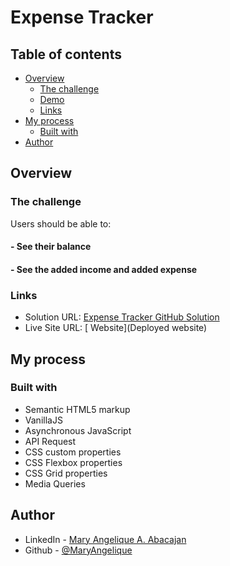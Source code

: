 # Expense Tracker

## Table of contents

- [Overview](#overview)
  - [The challenge](#the-challenge)
  - [Demo](#project-demo)
  - [Links](#links)
- [My process](#my-process)
  - [Built with](#built-with)
- [Author](#author)

## Overview

### The challenge

Users should be able to:

#### - See their balance

#### - See the added income and added expense





### Links

- Solution URL: [Expense Tracker GitHub Solution](https://github.com/MaryAngelique/expense-tracker)
- Live Site URL: [ Website](Deployed website)

## My process

### Built with

- Semantic HTML5 markup
- VanillaJS
- Asynchronous JavaScript
- API Request
- CSS custom properties
- CSS Flexbox properties
- CSS Grid properties
- Media Queries

## Author

- LinkedIn - [Mary Angelique A. Abacajan](https://www.linkedin.com/in/mary-angelique-abacajan/)
- Github - [@MaryAngelique](https://www.github.com/MaryAngelique)
